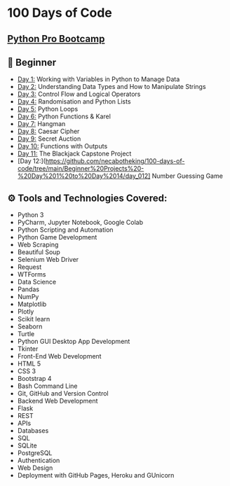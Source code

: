 # 100 Days of Code
## [Python Pro Bootcamp](https://uc-cs.udemy.com/course/100-days-of-code/learn/lecture/20499928#overview "Udemy Course")
<!-- comment here -->
## 🔰 Beginner 
- [Day 1:](https://github.com/necabotheking/100-days-of-code/tree/main/Beginner%20Projects%20-%20Day%201%20to%20Day%2014/day_001) Working with Variables in Python to Manage Data
- [Day 2:](https://github.com/necabotheking/100-days-of-code/tree/main/Beginner%20Projects%20-%20Day%201%20to%20Day%2014/day_002) Understanding Data Types and How to Manipulate Strings
- [Day 3:](https://github.com/necabotheking/100-days-of-code/tree/main/Beginner%20Projects%20-%20Day%201%20to%20Day%2014/day_003) Control Flow and Logical Operators
- [Day 4:](https://github.com/necabotheking/100-days-of-code/tree/main/Beginner%20Projects%20-%20Day%201%20to%20Day%2014/day_004) Randomisation and Python Lists
- [Day 5:](https://github.com/necabotheking/100-days-of-code/tree/main/Beginner%20Projects%20-%20Day%201%20to%20Day%2014/day_005) Python Loops
- [Day 6:](https://github.com/necabotheking/100-days-of-code/tree/main/Beginner%20Projects%20-%20Day%201%20to%20Day%2014/day_006) Python Functions & Karel
- [Day 7:](https://github.com/necabotheking/100-days-of-code/tree/main/Beginner%20Projects%20-%20Day%201%20to%20Day%2014/day_007) Hangman
- [Day 8:](https://github.com/necabotheking/100-days-of-code/tree/main/Beginner%20Projects%20-%20Day%201%20to%20Day%2014/day_008) Caesar Cipher
- [Day 9:](https://github.com/necabotheking/100-days-of-code/tree/main/Beginner%20Projects%20-%20Day%201%20to%20Day%2014/day_009) Secret Auction
- [Day 10:](https://github.com/necabotheking/100-days-of-code/tree/main/Beginner%20Projects%20-%20Day%201%20to%20Day%2014/day_010) Functions with Outputs
- [Day 11:](https://github.com/necabotheking/100-days-of-code/tree/main/Beginner%20Projects%20-%20Day%201%20to%20Day%2014/day_011) The Blackjack Capstone Project 
- [Day 12:](https://github.com/necabotheking/100-days-of-code/tree/main/Beginner%20Projects%20-%20Day%201%20to%20Day%2014/day_012] Number Guessing Game
<!--
- [Day 13:](https://github.com/necabotheking/100-days-of-code/tree/main/Beginner%20Projects%20-%20Day%201%20to%20Day%2014/day_013) Debugging: How to Find and Fix Errors in your Code
- [Day 14:](https://github.com/necabotheking/100-days-of-code/tree/main/Beginner%20Projects%20-%20Day%201%20to%20Day%2014/day_014) Higher Lower Game Project

## 📚 Intermediate
- [Day 15:](https://github.com/necabotheking/100-days-of-code/tree/main/Beginner%20Projects%20-%20Day%201%20to%20Day%2014/day_015) Local Development Environment Setup & the Coffee Machine
- [Day 16:](https://github.com/necabotheking/100-days-of-code/tree/main/Beginner%20Projects%20-%20Day%201%20to%20Day%2014/day_016) Object Oriented Programming (OOP)
- [Day 17:](https://github.com/necabotheking/100-days-of-code/tree/main/Beginner%20Projects%20-%20Day%201%20to%20Day%2014/day_017) The Quiz Project & The Benefits of OOP
- [Day 18:](https://github.com/necabotheking/100-days-of-code/tree/main/Beginner%20Projects%20-%20Day%201%20to%20Day%2014/day_018) Turtle & the Graphical User Interface (GUI)
- [Day 19:](https://github.com/necabotheking/100-days-of-code/tree/main/Beginner%20Projects%20-%20Day%201%20to%20Day%2014/day_019) Instances, State and Higher Order Functions
- [Day 20:](https://github.com/necabotheking/100-days-of-code/tree/main/Beginner%20Projects%20-%20Day%201%20to%20Day%2014/day_020) Build the Snake Game Part 1: Animation & Coordinates
- [Day 21:](https://github.com/necabotheking/100-days-of-code/tree/main/Beginner%20Projects%20-%20Day%201%20to%20Day%2014/day_021) Build the Snake Game Part 2: Inheritance & List Slicing
- [Day 22:](https://github.com/necabotheking/100-days-of-code/tree/main/Beginner%20Projects%20-%20Day%201%20to%20Day%2014/day_022) Build Pong: The Famous Arcade Game
- [Day 23:](https://github.com/necabotheking/100-days-of-code/tree/main/Beginner%20Projects%20-%20Day%201%20to%20Day%2014/day_023) The Turtle Crossing Capstone Project
- [Day 24:](https://github.com/necabotheking/100-days-of-code/tree/main/Beginner%20Projects%20-%20Day%201%20to%20Day%2014/day_024) Files, Directories and Paths
- [Day 25:](https://github.com/necabotheking/100-days-of-code/tree/main/Beginner%20Projects%20-%20Day%201%20to%20Day%2014/day_025) Working with CSV Data and the Pandas Library
- [Day 26:](https://github.com/necabotheking/100-days-of-code/tree/main/Beginner%20Projects%20-%20Day%201%20to%20Day%2014/day_026) List Comprehension and the Nato Alphabet
- [Day 27:](https://github.com/necabotheking/100-days-of-code/tree/main/Beginner%20Projects%20-%20Day%201%20to%20Day%2014/day_027) Tkinter, *args, **kwargs and Creating GUI Programs
- [Day 28:](https://github.com/necabotheking/100-days-of-code/tree/main/Beginner%20Projects%20-%20Day%201%20to%20Day%2014/day_028) Tkinter, Dynamic Typing and the Pomodoro GUI Application
- [Day 29:](https://github.com/necabotheking/100-days-of-code/tree/main/Beginner%20Projects%20-%20Day%201%20to%20Day%2014/day_029) Building a Password Manager GUI App with Tkinter
- [Day 30:](https://github.com/necabotheking/100-days-of-code/tree/main/Beginner%20Projects%20-%20Day%201%20to%20Day%2014/day_030) Errors, Exceptions and JSON Data: Improving the Password Manager
- [Day 31:](https://github.com/necabotheking/100-days-of-code/tree/main/Beginner%20Projects%20-%20Day%201%20to%20Day%2014/day_031) Flash Card App Capstone Project

## 👨‍💻 Intermediate+
- [Day 32:](https://github.com/necabotheking/100-days-of-code/tree/main/Beginner%20Projects%20-%20Day%201%20to%20Day%2014/day_032) Send Email (smtplib) & Manage Dates (datetime) - Automated Birthday Wisher
- [Day 33:](https://github.com/necabotheking/100-days-of-code/tree/main/Beginner%20Projects%20-%20Day%201%20to%20Day%2014/day_033) API Endpoints & API Parameters - ISS Overhead Notifier
- [Day 34:](https://github.com/necabotheking/100-days-of-code/tree/main/Beginner%20Projects%20-%20Day%201%20to%20Day%2014/day_034) API Practice - Creating a GUI Quiz App
- [Day 35:](https://github.com/necabotheking/100-days-of-code/tree/main/Beginner%20Projects%20-%20Day%201%20to%20Day%2014/day_035) Keys, Authentication & Environment Variables - Telegram Rain Notifier
- [Day 36:](https://github.com/necabotheking/100-days-of-code/tree/main/Beginner%20Projects%20-%20Day%201%20to%20Day%2014/day_036) Stock Trading News Alert Project
- [Day 37:](https://github.com/necabotheking/100-days-of-code/tree/main/Beginner%20Projects%20-%20Day%201%20to%20Day%2014/day_037) Habit Tracking Project: API Post Requests & Headers
- [Day 38:](https://github.com/necabotheking/100-days-of-code/tree/main/Beginner%20Projects%20-%20Day%201%20to%20Day%2014/day_038) Workout Tracking Using Google Sheets
- [Day 39:](https://github.com/necabotheking/100-days-of-code/tree/main/Beginner%20Projects%20-%20Day%201%20to%20Day%2014/day_039) Capstone Part 1: Flight Deal Finder
- [Day 40:](https://github.com/necabotheking/100-days-of-code/tree/main/Beginner%20Projects%20-%20Day%201%20to%20Day%2014/day_040) Capstone Part 2: Flight Club
- [Day 41:](https://github.com/necabotheking/100-days-of-code/tree/main/Beginner%20Projects%20-%20Day%201%20to%20Day%2014/day_041) Introduction to HTML
- [Day 42:](https://github.com/necabotheking/100-days-of-code/tree/main/Beginner%20Projects%20-%20Day%201%20to%20Day%2014/day_042) Intermediate HTML
- [Day 43:](https://github.com/necabotheking/100-days-of-code/tree/main/Beginner%20Projects%20-%20Day%201%20to%20Day%2014/day_043) Introduction to CSS
- [Day 44:](https://github.com/necabotheking/100-days-of-code/tree/main/Beginner%20Projects%20-%20Day%201%20to%20Day%2014/day_044) Intermediate CSS
- [Day 45:](https://github.com/necabotheking/100-days-of-code/tree/main/Beginner%20Projects%20-%20Day%201%20to%20Day%2014/day_045) Web Scraping with Beautiful Soup
- [Day 46:](https://github.com/necabotheking/100-days-of-code/tree/main/Beginner%20Projects%20-%20Day%201%20to%20Day%2014/day_046) Create a Spotify Playlist Using The Musical Time Machine
- [Day 47:](https://github.com/necabotheking/100-days-of-code/tree/main/Beginner%20Projects%20-%20Day%201%20to%20Day%2014/day_047) Create an Automated Amazon Price Tracker
- [Day 48:](https://github.com/necabotheking/100-days-of-code/tree/main/Beginner%20Projects%20-%20Day%201%20to%20Day%2014/day_048) Selenium Webdriver Browser and Game Playing Bot
- [Day 49:](https://github.com/necabotheking/100-days-of-code/tree/main/Beginner%20Projects%20-%20Day%201%20to%20Day%2014/day_049) Automating Job Applications on LinkedIn
- [Day 50:](https://github.com/necabotheking/100-days-of-code/tree/main/Beginner%20Projects%20-%20Day%201%20to%20Day%2014/day_050) Auto Tinder Swiping Bot
- [Day 51:](https://github.com/necabotheking/100-days-of-code/tree/main/Beginner%20Projects%20-%20Day%201%20to%20Day%2014/day_051) Internet Speed Twitter Complaint Bot
- [Day 52:](https://github.com/necabotheking/100-days-of-code/tree/main/Beginner%20Projects%20-%20Day%201%20to%20Day%2014/day_052) Instagram Follower Bot
- [Day 53:](https://github.com/necabotheking/100-days-of-code/tree/main/Beginner%20Projects%20-%20Day%201%20to%20Day%2014/day_053) Web Scraping Capstone - Data Entry Job Automation
- [Day 54:](https://github.com/necabotheking/100-days-of-code/tree/main/Beginner%20Projects%20-%20Day%201%20to%20Day%2014/day_054) Introduction to Web Development with Flask
- [Day 55:](https://github.com/necabotheking/100-days-of-code/tree/main/Beginner%20Projects%20-%20Day%201%20to%20Day%2014/day_055) HTML & URL Parsing in Flask and the Higher Lower Game
- [Day 56:](https://github.com/necabotheking/100-days-of-code/tree/main/Beginner%20Projects%20-%20Day%201%20to%20Day%2014/day_056) Rendering HTML/Static Files and Using Website Templates
- [Day 57:](https://github.com/necabotheking/100-days-of-code/tree/main/Beginner%20Projects%20-%20Day%201%20to%20Day%2014/day_057) Templating with Jinja in Flask Applications
- [Day 58:](https://github.com/necabotheking/100-days-of-code/tree/main/Beginner%20Projects%20-%20Day%201%20to%20Day%2014/day_058) Web Foundation Boostrap

## 🏆 Advanced
- [Day 59:](https://github.com/necabotheking/100-days-of-code/tree/main/Beginner%20Projects%20-%20Day%201%20to%20Day%2014/day_059) Blog Capstone Project Part 2 - Adding Styling
- [Day 60:](https://github.com/necabotheking/100-days-of-code/tree/main/Beginner%20Projects%20-%20Day%201%20to%20Day%2014/day_060) Make POST Requests with Flask and HTML Forms
- [Day 61:](https://github.com/necabotheking/100-days-of-code/tree/main/Beginner%20Projects%20-%20Day%201%20to%20Day%2014/day_061) Building Advanced Forms with Flask-WTForms
- [Day 62:](https://github.com/necabotheking/100-days-of-code/tree/main/Beginner%20Projects%20-%20Day%201%20to%20Day%2014/day_062) Flask, WTForms, Bootstrap, and CSV - Coffee & Wifi Project
- [Day 63:](https://github.com/necabotheking/100-days-of-code/tree/main/Beginner%20Projects%20-%20Day%201%20to%20Day%2014/day_063) Databases and with SQLite and SQLAlchemy
- [Day 64:](https://github.com/necabotheking/100-days-of-code/tree/main/Beginner%20Projects%20-%20Day%201%20to%20Day%2014/day_064) My Top 10 Movies Website
- [Day 65:](https://github.com/necabotheking/100-days-of-code/tree/main/Beginner%20Projects%20-%20Day%201%20to%20Day%2014/day_065) How to Create a Website That People Will Love
- [Day 66:](https://github.com/necabotheking/100-days-of-code/tree/main/Beginner%20Projects%20-%20Day%201%20to%20Day%2014/day_066) Building Your Own API with RESTful Routing
- [Day 67:](https://github.com/necabotheking/100-days-of-code/tree/main/Beginner%20Projects%20-%20Day%201%20to%20Day%2014/day_067) Blog Capstone Project Part 3 - RESTful Routing
- [Day 68:](https://github.com/necabotheking/100-days-of-code/tree/main/Beginner%20Projects%20-%20Day%201%20to%20Day%2014/day_068) Authentication with Flask
- [Day 69:](https://github.com/necabotheking/100-days-of-code/tree/main/Beginner%20Projects%20-%20Day%201%20to%20Day%2014/day_069) Blog Capstone Project Part 4 - Adding Users
- [Day 70:](https://github.com/necabotheking/100-days-of-code/tree/main/Beginner%20Projects%20-%20Day%201%20to%20Day%2014/day_070) Deploying Your Web Application with Heroku
- [Day 71:](https://github.com/necabotheking/100-days-of-code/tree/main/Beginner%20Projects%20-%20Day%201%20to%20Day%2014/day_071) Data Exploration with Pandas: College Major vs. Your Salary
- [Day 72:](https://github.com/necabotheking/100-days-of-code/tree/main/Beginner%20Projects%20-%20Day%201%20to%20Day%2014/day_072) Data Visualisation with Matplotlib: Programming Languages
- [Day 73:](https://github.com/necabotheking/100-days-of-code/tree/main/Beginner%20Projects%20-%20Day%201%20to%20Day%2014/day_073) Aggregate & Marge Data with Pandas: Analyse the Lego Dataset
- [Day 74:](https://github.com/necabotheking/100-days-of-code/tree/main/Beginner%20Projects%20-%20Day%201%20to%20Day%2014/day_074) Google Trends Data: Resampling and Visualising Time Series
- [Day 75:](https://github.com/necabotheking/100-days-of-code/tree/main/Beginner%20Projects%20-%20Day%201%20to%20Day%2014/day_075) Beautiful Plotly Charts & Analysing the Android App Store
- [Day 76:](https://github.com/necabotheking/100-days-of-code/tree/main/Beginner%20Projects%20-%20Day%201%20to%20Day%2014/day_076) Computation with NumPy and N-Dimensional Arrays
- [Day 77:](https://github.com/necabotheking/100-days-of-code/tree/main/Beginner%20Projects%20-%20Day%201%20to%20Day%2014/day_077) Linear Regression and Data Visualisation with Seaborn
- [Day 78:](https://github.com/necabotheking/100-days-of-code/tree/main/Beginner%20Projects%20-%20Day%201%20to%20Day%2014/day_078) Analysing the Nobel Prize with Plotly, Matplotlib & Seaborn
- [Day 79:](https://github.com/necabotheking/100-days-of-code/tree/main/Beginner%20Projects%20-%20Day%201%20to%20Day%2014/day_079) The Tragic Discovery of Handwashing: t-Tests & Distributions
- [Day 80:](https://github.com/necabotheking/100-days-of-code/tree/main/Beginner%20Projects%20-%20Day%201%20to%20Day%2014/day_080) Capstone Project - Predict House Prices

## ⚔ Professional Portfolio Projects -->

## ⚙ Tools and Technologies Covered:

* Python 3 
* PyCharm, Jupyter Notebook, Google Colab
* Python Scripting and Automation
* Python Game Development
* Web Scraping
* Beautiful Soup
* Selenium Web Driver
* Request
* WTForms
* Data Science
* Pandas
* NumPy
* Matplotlib
* Plotly
* Scikit learn
* Seaborn
* Turtle
* Python GUI Desktop App Development
* Tkinter
* Front-End Web Development
* HTML 5
* CSS 3
* Bootstrap 4
* Bash Command Line
* Git, GitHub and Version Control
* Backend Web Development
* Flask
* REST
* APIs
* Databases
* SQL
* SQLite
* PostgreSQL
* Authentication
* Web Design
* Deployment with GitHub Pages, Heroku and GUnicorn
